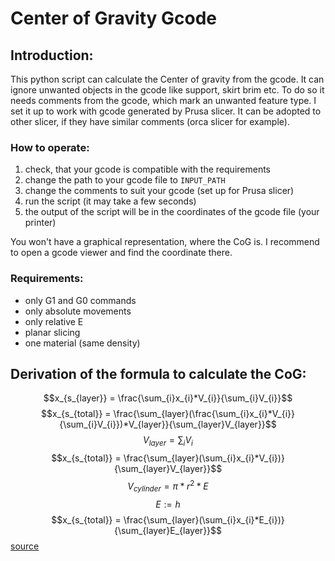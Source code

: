 # Center of Gravity Gcode
## Introduction:
This python script can calculate the Center of gravity from the gcode. It can ignore unwanted objects in the gcode like support, skirt brim etc.
To do so it needs comments from the gcode, which mark an unwanted feature type.
I set it up to work with gcode generated by Prusa slicer. It can be adopted to other slicer, if they have similar comments (orca slicer for example).

### How to operate: 
1. check, that your gcode is compatible with the requirements 
2. change the path to your gcode file to ``INPUT_PATH``
3. change the comments to suit your gcode (set up for Prusa slicer)
4. run the script (it may take a few seconds)
5. the output of the script will be in the coordinates of the gcode file (your printer)

You won't have a graphical representation, where the CoG is. I recommend to open a gcode viewer and find the coordinate there.

### Requirements:
- only G1 and G0 commands
- only absolute movements
- only relative E
- planar slicing
- one material (same density)

## Derivation of the formula to calculate the CoG:
$$x_{s_{layer}} = \frac{\sum_{i}x_{i}*V_{i}}{\sum_{i}V_{i}}$$
$$x_{s_{total}} = \frac{\sum_{layer}(\frac{\sum_{i}x_{i}*V_{i}}{\sum_{i}V_{i}})*V_{layer}}{\sum_{layer}V_{layer}}$$
$$V_{layer} = \sum_{i}V_{i}$$
$$x_{s_{total}} = \frac{\sum_{layer}(\sum_{i}x_{i}*V_{i})}{\sum_{layer}V_{layer}}$$
$$V_{cylinder} = \pi*r^{2}*E$$
$$E := h$$
$$x_{s_{total}} = \frac{\sum_{layer}(\sum_{i}x_{i}*E_{i})}{\sum_{layer}E_{layer}}$$
[source](https://en.wikipedia.org/w/index.php?title=Special:MathWikibase&qid=Q2945123)